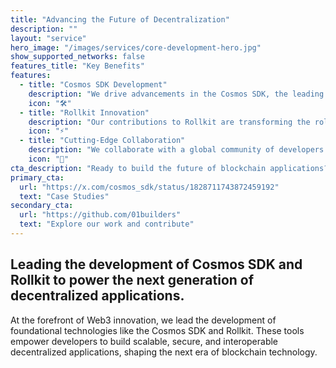 ```yaml
---
title: "Advancing the Future of Decentralization"
description: ""
layout: "service"
hero_image: "/images/services/core-development-hero.jpg"
show_supported_networks: false
features_title: "Key Benefits"
features:
  - title: "Cosmos SDK Development"
    description: "We drive advancements in the Cosmos SDK, the leading framework for building application-specific blockchains. With a focus on modularity and flexibility, our work ensures developers have the tools to innovate without limits."
    icon: "🛠️"
  - title: "Rollkit Innovation"
    description: "Our contributions to Rollkit are transforming the rollup ecosystem. By enabling modular rollups, we’re advancing scalability and performance. for decentralized applications across diverse ecosystems."
    icon: "⚡"
  - title: "Cutting-Edge Collaboration"
    description: "We collaborate with a global community of developers and organizations to ensure that the tools we build address real-world challenges and drive meaningful progress in blockchain development."
    icon: "🤝"
cta_description: "Ready to build the future of blockchain applications? Join our developer community and start building today."
primary_cta:
  url: "https://x.com/cosmos_sdk/status/1828711743872459192"
  text: "Case Studies"
secondary_cta:
  url: "https://github.com/01builders"
  text: "Explore our work and contribute"
---
```


## Leading the development of Cosmos SDK and Rollkit to power the next generation of decentralized applications.

At the forefront of Web3 innovation, we lead the development of
foundational technologies like the Cosmos SDK and Rollkit. These tools
empower developers to build scalable, secure, and interoperable
decentralized applications, shaping the next era of blockchain technology.